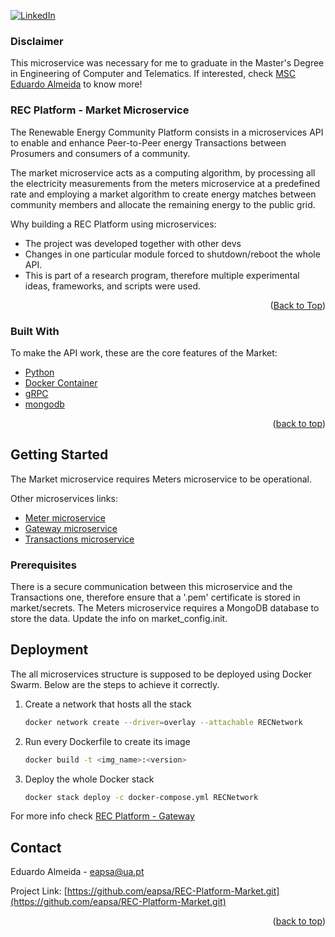 <a name="readme-top"></a>

[![LinkedIn][linkedin-shield]][linkedin-url]
### Disclaimer

This microservice was necessary for me to graduate in the Master's Degree in Engineering of Computer and Telematics. If interested, check [MSC Eduardo Almeida]() to know more!

### REC Platform - Market Microservice

The Renewable Energy Community Platform consists in a microservices API to enable and enhance Peer-to-Peer energy Transactions between Prosumers and consumers of a community.

The market microservice acts as a computing algorithm, by processing all the electricity measurements from the meters microservice at a predefined rate and employing a market algorithm to create energy matches between community members and allocate the remaining energy to the public grid.

Why building a REC Platform using microservices:
* The project was developed together with other devs
* Changes in one particular module forced to shutdown/reboot the whole API.
* This is part of a research program, therefore multiple experimental ideas, frameworks, and scripts were used. 


<p align="right">(<a href="#readme-top">Back to Top</a>)</p>



### Built With

To make the API work, these are the core features of the Market:

* [Python](https://www.python.org/)
* [Docker Container](https://www.docker.com/)
* [gRPC](https://grpc.io/)
* [mongodb](https://www.mongodb.com/)

<p align="right">(<a href="#readme-top">back to top</a>)</p>


## Getting Started

The Market microservice requires Meters microservice to be operational.

Other microservices links:
* [Meter microservice](https://github.com/eapsa/REC-Platform-Meters/)
* [Gateway microservice](https://github.com/AnBapDan/REC-Platform-Gateway/)
* [Transactions microservice](https://github.com/AnBapDan/REC-Platform-Transactions/)

### Prerequisites

There is a secure communication between this microservice and the Transactions one, therefore ensure that a '.pem' certificate  is stored in market/secrets.
The Meters microservice requires a MongoDB database to store the data. Update the info on market_config.init.

## Deployment
The all microservices structure is supposed to be deployed using Docker Swarm. Below are the steps to achieve it correctly.

1. Create a network that hosts all the stack
    ```sh
    docker network create --driver=overlay --attachable RECNetwork
    ```


2. Run every Dockerfile to create its image
    ```sh
    docker build -t <img_name>:<version>
    ```

3. Deploy the whole Docker stack
    ```sh
    docker stack deploy -c docker-compose.yml RECNetwork
    ```
For more info check [REC Platform - Gateway](https://github.com/AnBapDan/REC-Platform-Gateway/)

## Contact

Eduardo Almeida - eapsa@ua.pt

Project Link: [https://github.com/eapsa/REC-Platform-Market.git](https://github.com/eapsa/REC-Platform-Market.git)

<p align="right">(<a href="#readme-top">back to top</a>)</p>


[linkedin-shield]: https://img.shields.io/badge/-LinkedIn-black.svg?style=for-the-badge&logo=linkedin&colorB=555
[linkedin-url]: https://www.linkedin.com/in/eduardo-almeida-1a20b8257/

